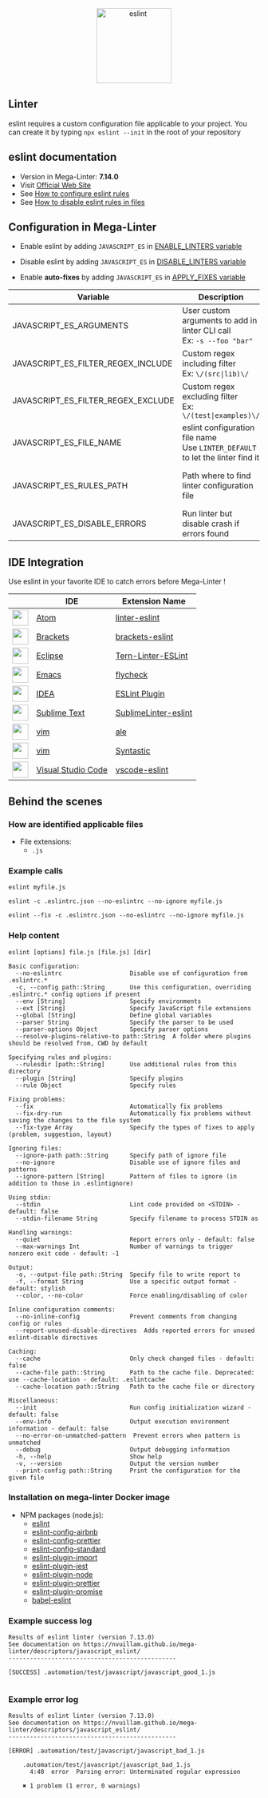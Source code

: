 <!-- markdownlint-disable MD033 MD041 -->
<!-- Generated by .automation/build.py, please do not update manually -->

<div align="center">
  <a href="https://eslint.org" target="blank" title="Visit linter Web Site">
    <img src="https://i.imgur.com/CFdruO8.jpg" alt="eslint" height="150px" class="megalinter-banner">
  </a>
</div>

## Linter

eslint requires a custom configuration file applicable to your project.
You can create it by typing `npx eslint --init` in the root of your repository

## eslint documentation

- Version in Mega-Linter: **7.14.0**
- Visit [Official Web Site](https://eslint.org)
- See [How to configure eslint rules](https://eslint.org/docs/user-guide/configuring)
- See [How to disable eslint rules in files](https://eslint.org/docs/user-guide/configuring#disabling-rules-with-inline-comments)

## Configuration in Mega-Linter

- Enable eslint by adding `JAVASCRIPT_ES` in [ENABLE_LINTERS variable](../index.md#activation-and-deactivation)
- Disable eslint by adding `JAVASCRIPT_ES` in [DISABLE_LINTERS variable](../index.md#activation-and-deactivation)

- Enable **auto-fixes** by adding `JAVASCRIPT_ES` in [APPLY_FIXES variable](../index.md#apply-fixes)

| Variable | Description | Default value |
| ----------------- | -------------- | -------------- |
| JAVASCRIPT_ES_ARGUMENTS | User custom arguments to add in linter CLI call<br/>Ex: `-s --foo "bar"` |  |
| JAVASCRIPT_ES_FILTER_REGEX_INCLUDE | Custom regex including filter<br/>Ex: `\/(src\|lib)\/` | Include every file |
| JAVASCRIPT_ES_FILTER_REGEX_EXCLUDE | Custom regex excluding filter<br/>Ex: `\/(test\|examples)\/` | Exclude no file |
| JAVASCRIPT_ES_FILE_NAME | eslint configuration file name</br>Use `LINTER_DEFAULT` to let the linter find it | `.eslintrc.json` |
| JAVASCRIPT_ES_RULES_PATH | Path where to find linter configuration file | Workspace folder, then Mega-Linter default rules |
| JAVASCRIPT_ES_DISABLE_ERRORS | Run linter but disable crash if errors found | `false` |

## IDE Integration

Use eslint in your favorite IDE to catch errors before Mega-Linter !

| <!-- --> | IDE | Extension Name |
| :--: | ----------------- | -------------- |
| <img src="https://github.com/nvuillam/mega-linter/raw/master/docs/assets/icons/atom.ico" alt="" height="32px" class="megalinter-icon"></a> | [Atom](https://atom.io/) | [linter-eslint](https://atom.io/packages/linter-eslint) |
| <img src="https://github.com/nvuillam/mega-linter/raw/master/docs/assets/icons/brackets.ico" alt="" height="32px" class="megalinter-icon"></a> | [Brackets](http://brackets.io/) | [brackets-eslint](https://github.com/brackets-userland/brackets-eslint) |
| <img src="https://github.com/nvuillam/mega-linter/raw/master/docs/assets/icons/eclipse.ico" alt="" height="32px" class="megalinter-icon"></a> | [Eclipse](https://www.eclipse.org/) | [Tern-Linter-ESLint](https://github.com/angelozerr/tern.java/wiki/Tern-Linter-ESLint) |
| <img src="https://github.com/nvuillam/mega-linter/raw/master/docs/assets/icons/emacs.ico" alt="" height="32px" class="megalinter-icon"></a> | [Emacs](https://www.gnu.org/software/emacs/) | [flycheck](http://www.flycheck.org/en/latest/languages.html#javascript) |
| <img src="https://github.com/nvuillam/mega-linter/raw/master/docs/assets/icons/idea.ico" alt="" height="32px" class="megalinter-icon"></a> | [IDEA](https://www.jetbrains.com/products.html#type=ide) | [ESLint Plugin](https://plugins.jetbrains.com/plugin/7494-eslint) |
| <img src="https://github.com/nvuillam/mega-linter/raw/master/docs/assets/icons/sublime.ico" alt="" height="32px" class="megalinter-icon"></a> | [Sublime Text](https://www.sublimetext.com/) | [SublimeLinter-eslint](https://github.com/roadhump/SublimeLinter-eslint) |
| <img src="https://github.com/nvuillam/mega-linter/raw/master/docs/assets/icons/vim.ico" alt="" height="32px" class="megalinter-icon"></a> | [vim](https://www.vim.org/) | [ale](https://github.com/w0rp/ale) |
| <img src="https://github.com/nvuillam/mega-linter/raw/master/docs/assets/icons/vim.ico" alt="" height="32px" class="megalinter-icon"></a> | [vim](https://www.vim.org/) | [Syntastic](https://github.com/vim-syntastic/syntastic/tree/master/syntax_checkers/javascript) |
| <img src="https://github.com/nvuillam/mega-linter/raw/master/docs/assets/icons/vscode.ico" alt="" height="32px" class="megalinter-icon"></a> | [Visual Studio Code](https://code.visualstudio.com/) | [vscode-eslint](https://marketplace.visualstudio.com/items?itemName=dbaeumer.vscode-eslint) |

## Behind the scenes

### How are identified applicable files

- File extensions:
  - `.js`

<!-- markdownlint-disable -->
<!-- /* cSpell:disable */ -->

### Example calls

```shell
eslint myfile.js
```

```shell
eslint -c .eslintrc.json --no-eslintrc --no-ignore myfile.js
```

```shell
eslint --fix -c .eslintrc.json --no-eslintrc --no-ignore myfile.js
```


### Help content

```shell
eslint [options] file.js [file.js] [dir]

Basic configuration:
  --no-eslintrc                   Disable use of configuration from .eslintrc.*
  -c, --config path::String       Use this configuration, overriding .eslintrc.* config options if present
  --env [String]                  Specify environments
  --ext [String]                  Specify JavaScript file extensions
  --global [String]               Define global variables
  --parser String                 Specify the parser to be used
  --parser-options Object         Specify parser options
  --resolve-plugins-relative-to path::String  A folder where plugins should be resolved from, CWD by default

Specifying rules and plugins:
  --rulesdir [path::String]       Use additional rules from this directory
  --plugin [String]               Specify plugins
  --rule Object                   Specify rules

Fixing problems:
  --fix                           Automatically fix problems
  --fix-dry-run                   Automatically fix problems without saving the changes to the file system
  --fix-type Array                Specify the types of fixes to apply (problem, suggestion, layout)

Ignoring files:
  --ignore-path path::String      Specify path of ignore file
  --no-ignore                     Disable use of ignore files and patterns
  --ignore-pattern [String]       Pattern of files to ignore (in addition to those in .eslintignore)

Using stdin:
  --stdin                         Lint code provided on <STDIN> - default: false
  --stdin-filename String         Specify filename to process STDIN as

Handling warnings:
  --quiet                         Report errors only - default: false
  --max-warnings Int              Number of warnings to trigger nonzero exit code - default: -1

Output:
  -o, --output-file path::String  Specify file to write report to
  -f, --format String             Use a specific output format - default: stylish
  --color, --no-color             Force enabling/disabling of color

Inline configuration comments:
  --no-inline-config              Prevent comments from changing config or rules
  --report-unused-disable-directives  Adds reported errors for unused eslint-disable directives

Caching:
  --cache                         Only check changed files - default: false
  --cache-file path::String       Path to the cache file. Deprecated: use --cache-location - default: .eslintcache
  --cache-location path::String   Path to the cache file or directory

Miscellaneous:
  --init                          Run config initialization wizard - default: false
  --env-info                      Output execution environment information - default: false
  --no-error-on-unmatched-pattern  Prevent errors when pattern is unmatched
  --debug                         Output debugging information
  -h, --help                      Show help
  -v, --version                   Output the version number
  --print-config path::String     Print the configuration for the given file
```

### Installation on mega-linter Docker image

- NPM packages (node.js):
  - [eslint](https://www.npmjs.com/package/eslint)
  - [eslint-config-airbnb](https://www.npmjs.com/package/eslint-config-airbnb)
  - [eslint-config-prettier](https://www.npmjs.com/package/eslint-config-prettier)
  - [eslint-config-standard](https://www.npmjs.com/package/eslint-config-standard)
  - [eslint-plugin-import](https://www.npmjs.com/package/eslint-plugin-import)
  - [eslint-plugin-jest](https://www.npmjs.com/package/eslint-plugin-jest)
  - [eslint-plugin-node](https://www.npmjs.com/package/eslint-plugin-node)
  - [eslint-plugin-prettier](https://www.npmjs.com/package/eslint-plugin-prettier)
  - [eslint-plugin-promise](https://www.npmjs.com/package/eslint-plugin-promise)
  - [babel-eslint](https://www.npmjs.com/package/babel-eslint)

### Example success log

```shell
Results of eslint linter (version 7.13.0)
See documentation on https://nvuillam.github.io/mega-linter/descriptors/javascript_eslint/
-----------------------------------------------

[SUCCESS] .automation/test/javascript/javascript_good_1.js
    

```

### Example error log

```shell
Results of eslint linter (version 7.13.0)
See documentation on https://nvuillam.github.io/mega-linter/descriptors/javascript_eslint/
-----------------------------------------------

[ERROR] .automation/test/javascript/javascript_bad_1.js
    
    .automation/test/javascript/javascript_bad_1.js
      4:40  error  Parsing error: Unterminated regular expression
    
    ✖ 1 problem (1 error, 0 warnings)

```
